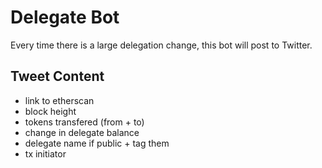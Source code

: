# Delegate Bot

Every time there is a large delegation change, this bot will post to Twitter.

## Tweet Content
- link to etherscan
- block height
- tokens transfered (from + to)
- change in delegate balance
- delegate name if public + tag them
- tx initiator
